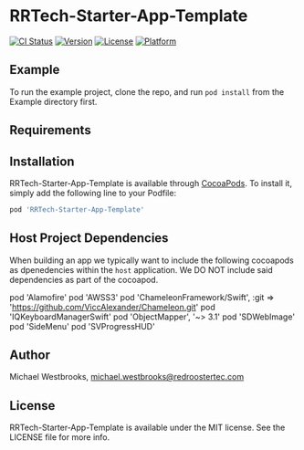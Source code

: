# RRTech-Starter-App-Template

[![CI Status](https://img.shields.io/travis/mwestbrooksjr@gmail.com/RRTech-Starter-App-Template.svg?style=flat)](https://travis-ci.org/mwestbrooksjr@gmail.com/RRTech-Starter-App-Template)
[![Version](https://img.shields.io/cocoapods/v/RRTech-Starter-App-Template.svg?style=flat)](https://cocoapods.org/pods/RRTech-Starter-App-Template)
[![License](https://img.shields.io/cocoapods/l/RRTech-Starter-App-Template.svg?style=flat)](https://cocoapods.org/pods/RRTech-Starter-App-Template)
[![Platform](https://img.shields.io/cocoapods/p/RRTech-Starter-App-Template.svg?style=flat)](https://cocoapods.org/pods/RRTech-Starter-App-Template)

## Example

To run the example project, clone the repo, and run `pod install` from the Example directory first.

## Requirements

## Installation

RRTech-Starter-App-Template is available through [CocoaPods](https://cocoapods.org). To install
it, simply add the following line to your Podfile:

```ruby
pod 'RRTech-Starter-App-Template'
```

## Host Project Dependencies

When building an app we typically want to include the following cocoapods as dpenedencies within the `host` application. We DO NOT include said dependencies as part of the cocoapod.

pod 'Alamofire'
pod 'AWSS3'
pod 'ChameleonFramework/Swift', :git => 'https://github.com/ViccAlexander/Chameleon.git'
pod 'IQKeyboardManagerSwift'
pod 'ObjectMapper', '~> 3.1'
pod 'SDWebImage'
pod 'SideMenu'
pod 'SVProgressHUD'

## Author

Michael Westbrooks, michael.westbrooks@redroostertec.com

## License

RRTech-Starter-App-Template is available under the MIT license. See the LICENSE file for more info.

